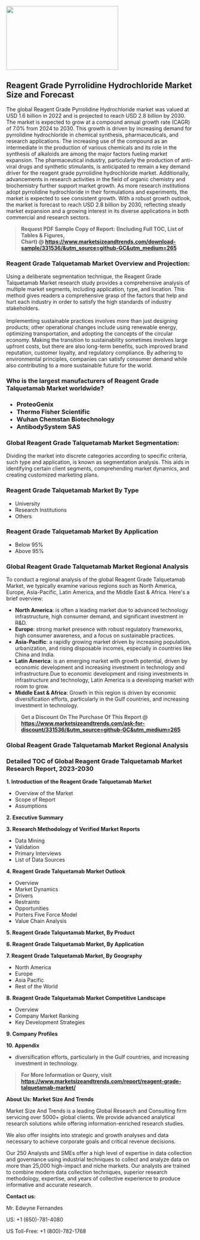 <p><img class="alignnone size-medium wp-image-20088" src="https://ffe5etoiles.com/wp-content/uploads/2024/12/MST1-300x171.png" alt="" width="300" height="171" /></p><h2>Reagent Grade Pyrrolidine Hydrochloride Market Size and Forecast</h2><p>The global Reagent Grade Pyrrolidine Hydrochloride market was valued at USD 1.6 billion in 2022 and is projected to reach USD 2.8 billion by 2030. The market is expected to grow at a compound annual growth rate (CAGR) of 7.0% from 2024 to 2030. This growth is driven by increasing demand for pyrrolidine hydrochloride in chemical synthesis, pharmaceuticals, and research applications. The increasing use of the compound as an intermediate in the production of various chemicals and its role in the synthesis of alkaloids are among the major factors fueling market expansion.  The pharmaceutical industry, particularly the production of anti-viral drugs and synthetic stimulants, is anticipated to remain a key demand driver for the reagent grade pyrrolidine hydrochloride market. Additionally, advancements in research activities in the field of organic chemistry and biochemistry further support market growth. As more research institutions adopt pyrrolidine hydrochloride in their formulations and experiments, the market is expected to see consistent growth. With a robust growth outlook, the market is forecast to reach USD 2.8 billion by 2030, reflecting steady market expansion and a growing interest in its diverse applications in both commercial and research sectors.</p><blockquote id="" class=""><strong>Request PDF Sample Copy of Report: (Including Full TOC, List of Tables &amp; Figures, Chart)&nbsp;@&nbsp;<strong><a href="https://www.marketsizeandtrends.com/download-sample/331536/&utm_source=github-GC&utm_medium=265" target="_blank">https://www.marketsizeandtrends.com/download-sample/331536/&utm_source=github-GC&utm_medium=265</a></strong></strong></blockquote><h3 id="" class="">Reagent Grade Talquetamab Market&nbsp;Overview and Projection:</h3><p id="" class="">Using a deliberate segmentation technique, the Reagent Grade Talquetamab Market research study provides a comprehensive analysis of multiple market segments, including application, type, and location. This method gives readers a comprehensive grasp of the factors that help and hurt each industry in order to satisfy the high standards of industry stakeholders. <br /> <br />Implementing sustainable practices involves more than just designing products; other operational changes include using renewable energy, optimizing transportation, and adopting the concepts of the circular economy. Making the transition to sustainability sometimes involves large upfront costs, but there are also long-term benefits, such improved brand reputation, customer loyalty, and regulatory compliance. By adhering to environmental principles, companies can satisfy consumer demand while also contributing to a more sustainable future for the world.</p><h3 id="" class="">Who is the largest manufacturers of&nbsp;Reagent Grade Talquetamab Market worldwide?</h3><h3 class=""><p><ul><li>ProteoGenix </li><li> Thermo Fisher Scientific </li><li> Wuhan Chemstan Biotechnology </li><li> AntibodySystem SAS</li></ul></p></h3><h3 id="" class="">Global&nbsp;Reagent Grade Talquetamab Market Segmentation:</h3><p id="" class="">Dividing the market into discrete categories according to specific criteria, such type and application, is known as segmentation analysis. This aids in identifying certain client segments, comprehending market dynamics, and creating customized marketing plans.</p><h3 id="" class="">Reagent Grade Talquetamab Market&nbsp;By Type</h3><p><p><ul><li>University</li><li> Research Institutions</li><li> Others</p></li></ul></p></p><h3 id="" class="">Reagent Grade Talquetamab Market&nbsp;By Application</h3><p class=""><p><ul><li>Below 95%</li><li> Above 95%</li></ul></p></p><h3 id="" class="">Global Reagent Grade Talquetamab Market Regional Analysis</h3><p id="" class="">To conduct a regional analysis of the global Reagent Grade Talquetamab Market, we typically examine various regions such as North America, Europe, Asia-Pacific, Latin America, and the Middle East &amp; Africa. Here's a brief overview:</p><ul><li><strong>North America</strong>: is often a leading market due to advanced technology infrastructure, high consumer demand, and significant investment in R&amp;D.</li><li><strong>Europe</strong>: strong market presence with robust regulatory frameworks, high consumer awareness, and a focus on sustainable practices.</li><li><strong>Asia-Pacific</strong>: a rapidly growing market driven by increasing population, urbanization, and rising disposable incomes, especially in countries like China and India.</li><li><strong>Latin America</strong>: is an emerging market with growth potential, driven by economic development and increasing investment in technology and infrastructure.Due to economic development and rising investments in infrastructure and technology, Latin America is a developing market with room to grow.</li><li><strong>Middle East &amp; Africa</strong>: Growth in this region is driven by economic diversification efforts, particularly in the Gulf countries, and increasing investment in technology.</li></ul><blockquote id="" class=""><strong>Get a Discount On The Purchase Of This Report @ <strong><a href="https://www.marketsizeandtrends.com/ask-for-discount/331536/&utm_source=github-GC&utm_medium=265" target="_blank">https://www.marketsizeandtrends.com/ask-for-discount/331536/&utm_source=github-GC&utm_medium=265</a></strong></strong></blockquote><h3 id="" class="">Global Reagent Grade Talquetamab Market Regional Analysis</h3><h3 id="" class="">Detailed TOC of Global Reagent Grade Talquetamab Market Research Report, 2023-2030</h3><p id="" class=""><strong>1. Introduction of the Reagent Grade Talquetamab Market</strong></p><ul><li>Overview of the Market</li><li>Scope of Report</li><li>Assumptions</li></ul><p id="" class=""><strong>2. Executive Summary</strong></p><p id="" class=""><strong>3. Research Methodology of Verified Market Reports</strong></p><ul><li>Data Mining</li><li>Validation</li><li>Primary Interviews</li><li>List of Data Sources</li></ul><p id="" class=""><strong>4. Reagent Grade Talquetamab Market Outlook</strong></p><ul><li>Overview</li><li>Market Dynamics</li><li>Drivers</li><li>Restraints</li><li>Opportunities</li><li>Porters Five Force Model</li><li>Value Chain Analysis</li></ul><p id="" class=""><strong>5. Reagent Grade Talquetamab Market, By Product</strong></p><p id="" class=""><strong>6. Reagent Grade Talquetamab Market, By Application</strong></p><p id="" class=""><strong>7. Reagent Grade Talquetamab Market, By Geography</strong></p><ul><li>North America</li><li>Europe</li><li>Asia Pacific</li><li>Rest of the World</li></ul><p id="" class=""><strong>8. Reagent Grade Talquetamab Market Competitive Landscape</strong></p><ul><li>Overview</li><li>Company Market Ranking</li><li>Key Development Strategies</li></ul><p id="" class=""><strong>9. Company Profiles</strong></p><p id="" class=""><strong>10. Appendix</strong></p><ul><li>diversification efforts, particularly in the Gulf countries, and increasing investment in technology.</li></ul><blockquote id="" class=""><strong>For More Information or Query, visit <strong><strong><a href="https://www.marketsizeandtrends.com/report/reagent-grade-talquetamab-market/" target="_blank">https://www.marketsizeandtrends.com/report/reagent-grade-talquetamab-market/</a></strong></strong></strong></blockquote><p id="" class=""><strong>About Us: Market Size And Trends</strong></p><p id="" class="">Market Size And Trends is a leading Global Research and Consulting firm servicing over 5000+ global clients. We provide advanced analytical research solutions while offering information-enriched research studies.</p><p id="" class="">We also offer insights into strategic and growth analyses and data necessary to achieve corporate goals and critical revenue decisions.</p><p id="" class="">Our 250 Analysts and SMEs offer a high level of expertise in data collection and governance using industrial techniques to collect and analyze data on more than 25,000 high-impact and niche markets. Our analysts are trained to combine modern data collection techniques, superior research methodology, expertise, and years of collective experience to produce informative and accurate research.</p><p id="" class=""><strong>Contact us:</strong></p><p id="" class="">Mr. Edwyne Fernandes</p><p id="" class="">US: +1 (650)-781-4080</p><p id="" class="">US Toll-Free: +1 (800)-782-1768</p>
